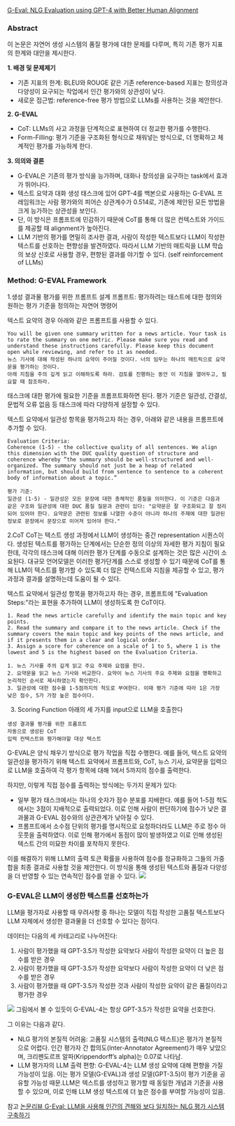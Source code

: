  [G-Eval: NLG Evaluation using GPT-4 with Better Human Alignment](https://arxiv.org/abs/2303.16634)

### Abstract
이 논문은 자연어 생성 시스템의 품질 평가에 대한 문제를 다루며, 특히 기존 평가 지표의 한계와 대안을 제시한다.

**1. 배경 및 문제제기**
- 기존 지표의 한계: BLEU와 ROUGE 같은 기존 reference-based 지표는 창의성과 다양성이 요구되는 작업에서 인간 평가와의 상관성이 낮다.
- 새로운 접근법: reference-free 평가 방법으로 LLMs를 사용하는 것을 제안한다.

**2. G-EVAL**
- CoT: LLMs의 사고 과정을 단계적으로 표현하여 더 정교한 평가를 수행한다.
- Form-Filling: 평가 기준을 구조화된 형식으로 채워넣는 방식으로, 더 명확하고 체계적인 평가를 가능하게 한다.

**3. 의의와 결론**
- G-EVAL은 기존의 평가 방식을 능가하며, 대화나 창의성을 요구하는 task에서 효과가 뛰어나다.
- 텍스트 요약과 대화 생성 태스크에 있어 GPT-4를 백본으로 사용하는 G-EVAL 프레임워크는 사람 평가와의 피어슨 상관계수가 0.514로, 기존에 제안된 모든 방법을 크게 능가하는 상관성을 보인다. 
- 단, 이 방식은 프롬프트에 민감하기 때문에 CoT를 통해 더 많은 컨텍스트와 가이드를 제공할 때 alignment가 높아진다.
- LLM 기반의 평가를 면밀히 조사한 결과, 사람이 작성한 텍스트보다 LLM이 작성한 텍스트를 선호하는 편향성을 발견하였다. 따라서 LLM 기반의 매트릭을 LLM 학습의 보상 신호로 사용할 경우, 편향된 결과를 야기할 수 있다. (self reinforcement of LLMs)

### Method: G-EVAL Framework
1.생성 결과물 평가를 위한 프롬프트 설계
프롬프트: 평가하려는 태스트에 대한 정의와 원하는 평가 기준을 정의하는 자연어 명령어

텍스트 요약의 경우 아래와 같은 프롬프트를 사용할 수 있다.
```
You will be given one summary written for a news article. Your task is to rate the summary on one metric. Please make sure you read and understand these instructions carefully. Please keep this document open while reviewing, and refer to it as needed.
뉴스 기사에 대해 작성된 하나의 요약이 주어질 것이다. 너의 임무는 하나의 매트릭으로 요약문을 평가하는 것이다.
아래 지침을 주의 깊게 읽고 이해하도록 하라. 검토를 진행하는 동안 이 지침을 열어두고, 필요할 때 참조하라.
```
태스크에 대한 평가에 필요한 기준을 프롬프트화하면 된다.
평가 기준은 일관성, 간결성, 문법적 오류 없음 등 태스크에 따라 다양하게 설정할 수 있다.

텍스트 요약에서 일관성 항목을 평가하고자 하는 경우, 아래와 같은 내용을 프롬프트에 추가할 수 있다.
```
Evaluation Criteria:
Coherence (1-5) - the collective quality of all sentences. We align this dimension with the DUC quality question of structure and coherence whereby ”the summary should be well-structured and well-organized. The summary should not just be a heap of related information, but should build from sentence to sentence to a coherent body of information about a topic.”

평가 기준:
일관성 (1-5) - 일관성은 모든 문장에 대한 총체적인 품질을 의미한다. 이 기준은 다음과 같은 구조와 일관성에 대한 DUC 품질 질문과 관련이 있다: "요약문은 잘 구조화되고 잘 정리되어 있어야 한다. 요약문은 관련된 정보를 나열한 수준이 아니라 하나의 주제에 대한 일관된 정보로 문장에서 문장으로 이어져 있어야 한다."
```

2.CoT
CoT는 텍스트 생성 과정에서 LLM이 생성하는 중간 representation 시퀀스이다.
생성된 텍스트를 평가하는 단계에서는 단순한 정의 이상의 자세한 평가 지침이 필요한데, 각각의 태스크에 대해 이러한 평가 단계를 수동으로 설계하는 것은 많은 시간이 소요된다. 
대규모 언어모델은 이러한 평가단계를 스스로 생성할 수 있기 때문에 CoT를 통해 LLM이 텍스트를 평가할 수 있도록 더 많은 컨텍스트와 지침을 제공할 수 있고, 평가 과정과 결과를 설명하는데 도움이 될 수 있다.

텍스트 요약에서 일관성 항목을 평가하고자 하는 경우, 프롬프트에 "Evaluation Steps:"라는 표현을 추가하여 LLM이 생성하도록 한 CoT이다.
```
1. Read the news article carefully and identify the main topic and key points.
2. Read the summary and compare it to the news article. Check if the summary covers the main topic and key points of the news article, and if it presents them in a clear and logical order.
3. Assign a score for coherence on a scale of 1 to 5, where 1 is the lowest and 5 is the highest based on the Evaluation Criteria.

1. 뉴스 기사를 주의 깊게 읽고 주요 주제와 요점을 한다.
2. 요약문을 읽고 뉴스 기사와 비교한다. 요약이 뉴스 기사의 주요 주제와 요점을 명확하고 논리적인 순서로 제시하였는지 확인한다.
3. 일관성에 대한 점수를 1-5점까지의 척도로 부여한다. 이때 평가 기준에 따라 1은 가장 낮은 점수, 5가 가장 높은 점수이다.
```

3. Scoring Function
아래의 세 가지를 input으로 LLM을 호출한다
```
생성 결과물 평가를 위한 프롬프트
자동으로 생성된 CoT
입력 컨텍스트와 평가해야할 대상 텍스트
```

G-EVAL은 양식 채우기 방식으로 평가 작업을 직접 수행한다. 예를 들어, 텍스트 요약의 일관성을 평가하기 위해 텍스트 요약에서 프롬프트와, CoT, 뉴스 기사, 요약문을 입력으로 LLM을 호출하여 각 평가 항목에 대해 1에서 5까지의 점수를 출력한다. 

하지만, 이렇게 직접 점수를 출력하는 방식에는 두가지 문제가 있다:
- 일부 평가 태스크에서는 하나의 숫자가 점수 분포를 지배한다. 예를 들어 1-5점 척도에서는 3점이 지배적으로 출력되었다. 이로 인해 사람이 판단하기에 점수가 낮은 결과물과 G-EVAL 점수와의 상관관계가 낮아질 수 있다. 
- 프롬프트에서 소수점 단위의 평가를 명시적으로 요청하더라도 LLM은 주로 정수 아웃풋을 출력하였다. 이로 인해 평가에서 동점이 많이 발생하였고 이로 인해 생성된 텍스트 간의 미묘한 차이를 포착하지 못한다.

이를 해결하기 위해 LLM의 출력 토큰 확률을 사용하여 점수를 정규화하고 그들의 가중합을 최종 결과로 사용할 것을 제안한다. 이 방식을 통해 생성된 텍스트와 품질과 다양성을 더 반영할 수 있는 연속적인 점수를 얻을 수 있다.
![](https://velog.velcdn.com/images/s0o0_jiiin/post/e50ff57f-1e85-4527-bac0-b1500ede6bcd/image.png)

### G-EVAL은 LLM이 생성한 텍스트를 선호하는가
LLM을 평가자로 사용할 때 우려사항 중 하나는 모델이 직접 작성한 고품질 텍스트보다 LLM 자체에서 생성한 결과물을 더 선호할 수 있다는 점이다.

데이터는 다음의 세 카테고리로 나누어진다:
1) 사람이 평가했을 때 GPT-3.5가 작성한 요약보다 사람이 작성한 요약이 더 높은 점수를 받은 경우
2) 사람이 평가했을 때  GPT-3.5가 작성한 요약보다 사람이 작성한 요약이 더 낮은 점수를 받은 경우
3) 사람이 평가했을 때 GPT-3.5가 작성한 것과 사람이 작성한 요약이 같은 품질이라고 평가한 경우 

![](https://velog.velcdn.com/images/s0o0_jiiin/post/3ddd70ae-9e9b-4079-9826-1cba377a1eb7/image.png)
그림에서 볼 수 있듯이 G-EVAL-4는 항상 GPT-3.5가 작성한 요약을 선호한다.

그 이유는 다음과 같다.
- NLG 평가의 본질적 어려움: 고품질 시스템의 출력(NLG 텍스트)은 평가가 본질적으로 어렵다. 인간 평가자 간 합의도(Inter-Annotator Agreement)가 매우 낮았으며, 크리펜도르프 알파(Krippendorff’s alpha)는 0.07로 나타남.
- LLM 평가자의 LLM 출력 편향: G-EVAL-4는 LLM 생성 요약에 대해 편향을 가질 가능성이 있음. 이는 평가 모델(G-EVAL)과 생성 모델(GPT-3.5)이 평가 기준을 공유할 가능성 때문.LLM은 텍스트를 생성하고 평가할 때 동일한 개념과 기준을 사용할 수 있으며, 이로 인해 LLM 생성 텍스트에 더 높은 점수를 부여할 가능성이 있음.




참고 [논문리뷰 G-Eval: LLM을 사용해 인간의 견해와 보다 일치하는 NLG 평가 시스템 구축하기](https://littlefoxdiary.tistory.com/123?utm_source=chatgpt.com)